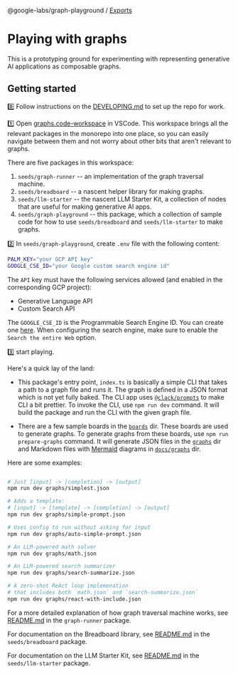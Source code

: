 @google-labs/graph-playground / [Exports](modules.md)

# Playing with graphs

This is a prototyping ground for experimenting with representing generative AI applications as composable graphs.

## Getting started

:zero: Follow instructions on the [DEVELOPING.md](../../DEVELOPING.md) to set up the repo for work.

:one: Open [graphs.code-workspace](../../graphs.code-workspace) in VSCode. This workspace brings all the relevant packages in the monorepo into one place, so you can easily navigate between them and not worry about other bits that aren't relevant to graphs.

There are five packages in this workspace:

1. `seeds/graph-runner` -- an implementation of the graph traversal machine.
2. `seeds/breadboard` -- a nascent helper library for making graphs.
3. `seeds/llm-starter` -- the nascent LLM Starter Kit, a collection of nodes that are useful for making generative AI apps.
4. `seeds/graph-playground` -- this package, which a collection of sample code for how to use `seeds/breadboard` and `seeds/llm-starter` to make graphs.

:two: In `seeds/graph-playground`, create `.env` file with the following content:

```bash
PALM_KEY="your GCP API key"
GOOGLE_CSE_ID="your Google custom search engine id"
```

The `API` key must have the following services allowed (and enabled in the corresponding GCP project):

- Generative Language API
- Custom Search API

The `GOOGLE_CSE_ID` is the Programmable Search Engine ID. You can create one [here](https://programmablesearchengine.google.com/). When configuring the search engine, make sure to enable the `Search the entire Web` option.

:three: start playing.

Here's a quick lay of the land:

- This package's entry point, `index.ts` is basically a simple CLI that takes a path to a graph file and runs it. The graph is defined in a JSON format which is not yet fully baked. The CLI app uses [`@clack/prompts`](https://github.com/natemoo-re/clack/tree/main/packages/prompts#readme) to make CLI a bit prettier. To invoke the CLI, use `npm run dev` command. It will build the package and run the CLI with the given graph file.

- There are a few sample boards in the [`boards`](./src/boards/) dir. These boards are used to generate graphs. To generate graphs from these boards, use `npm run prepare-graphs` command. It will generate JSON files in the [`graphs`](./graphs/) dir and Markdown files with [Mermaid](https://mermaid-js.github.io/mermaid/#/) diagrams in [`docs/graphs`](./docs/graphs/) dir.

Here are some examples:

```bash

# Just [input] -> [completion] -> [output]
npm run dev graphs/simplest.json

# Adds a template:
# [input] -> [template] -> [completion] -> [output]
npm run dev graphs/simple-prompt.json

# Uses config to run without asking for input
npm run dev graphs/auto-simple-prompt.json

# An LLM-powered math solver
npm run dev graphs/math.json

# An LLM-powered search summarizer
npm run dev graphs/search-summarize.json

# A zero-shot ReAct loop implemenation
# that includes both `math.json` and `search-summarize.json`
npm run dev graphs/react-with-include.json

```

For a more detailed explanation of how graph traversal machine works, see [README.md](../graph-runner/README.md) in the `graph-runner` package.

For documentation on the Breadboard library, see [README.md](../breadboard/README.md) in the `seeds/breadboard` package.

For documentation on the LLM Starter Kit, see [README.md](../llm-starter/README.md) in the `seeds/llm-starter` package.
